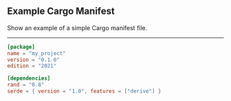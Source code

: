 ## Example Cargo Manifest

Show an example of a simple Cargo manifest file.

---

```toml
[package]
name = "my_project"
version = "0.1.0"
edition = "2021"

[dependencies]
rand = "0.8"
serde = { version = "1.0", features = ["derive"] }
```

